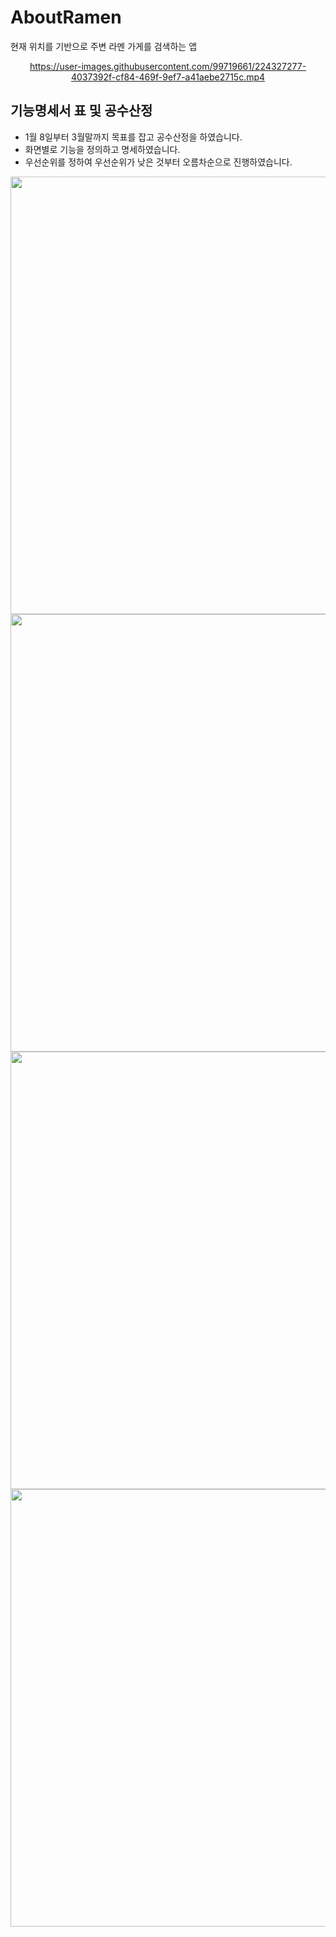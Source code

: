 # AboutRamen
현재 위치를 기반으로 주변 라멘 가게를 검색하는 앱

<div align="center">

https://user-images.githubusercontent.com/99719661/224327277-4037392f-cf84-469f-9ef7-a41aebe2715c.mp4
  
</div>

## 기능명세서 표 및 공수산정
- 1월 8일부터 3월말까지 목표를 잡고 공수산정을 하였습니다.    
- 화면별로 기능을 정의하고 명세하였습니다.   
- 우선순위를 정하여 우선순위가 낮은 것부터 오름차순으로 진행하였습니다.   

<img width="700" src="https://user-images.githubusercontent.com/99719661/225807620-7f110a93-5404-455e-884e-4dab3b0bfea6.png">
<img width="700" src="https://user-images.githubusercontent.com/99719661/225807651-27d6e410-3e18-4f07-b109-a618485da10a.png">
<img width="700" src="https://user-images.githubusercontent.com/99719661/225807670-58cf68d6-f943-49f1-b6f9-b14d031e4d9d.png">
<img width="700" src="https://user-images.githubusercontent.com/99719661/225807685-75627a75-8eef-46d0-9859-e84ebe5f2363.png">
